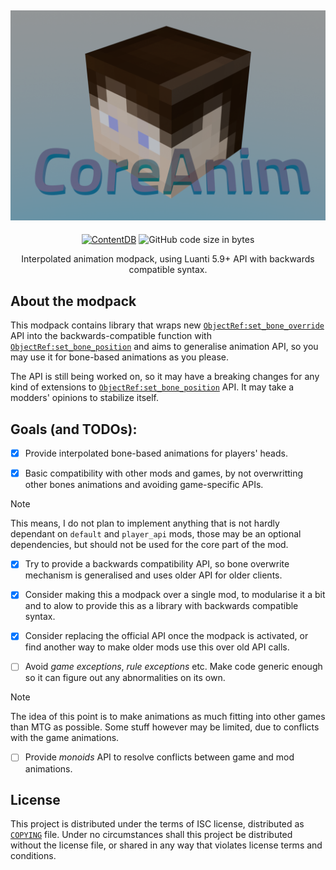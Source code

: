 <div align=center>

[![CoreAnim]](#https://github.com/SpacingBat3/MT-CoreApi)
---

[![ContentDB](https://content.luanti.org/packages/SpacingBat3/coreanim/shields/downloads/)](https://content.luanti.org/packages/SpacingBat3/coreanim/)
![GitHub code size in bytes](https://img.shields.io/github/languages/code-size/SpacingBat3/MT-CoreAnim?label=Code%20Size&color=%2322aa88)

Interpolated animation modpack, using Luanti 5.9+ API with backwards
compatible syntax.


</div>

## About the modpack

This modpack contains library that wraps new [`ObjectRef:set_bone_override`]
API into the backwards-compatible function with [`ObjectRef:set_bone_position`]
and aims to generalise animation API, so you may use it for bone-based
animations as you please.

The API is still being worked on, so it may have a breaking changes for any kind
of extensions to [`ObjectRef:set_bone_position`] API. It may take a modders'
opinions to stabilize itself.

## Goals (and TODOs):

- [X] Provide interpolated bone-based animations for players' heads.

- [X] Basic compatibility with other mods and games, by not overwritting
  other bones animations and avoiding game-specific APIs.

> [!NOTE]
> This means, I do not plan to implement anything that is
> not hardly dependant on `default` and `player_api` mods, those may
> be an optional dependencies, but should not be used for the core
> part of the mod.

- [X] Try to provide a backwards compatibility API, so bone overwrite
  mechanism is generalised and uses older API for older clients.

- [X] Consider making this a modpack over a single mod, to modularise
  it a bit and to alow to provide this as a library with backwards
  compatible syntax.

- [X] Consider replacing the official API once the modpack is
  activated, or find another way to make older mods use this over
  old API calls.

- [ ] Avoid *game exceptions*, *rule exceptions* etc. Make code generic
  enough so it can figure out any abnormalities on its own.

> [!NOTE]
> The idea of this point is to make animations as much fitting
> into other games than MTG as possible. Some stuff however may be limited,
> due to conflicts with the game animations.

- [ ] Provide *monoids* API to resolve conflicts between game and mod
  animations.
    
## License

This project is distributed under the terms of ISC license, distributed as
[`COPYING`] file. Under no circumstances shall this project be distributed
without the license file, or shared in any way that violates license terms and
conditions.

[CoreAnim]: ./screenshot.png
[`COPYING`]: ./COPYING
[`ObjectRef:set_bone_override`]: https://api.minetest.net/class-reference/#:~:text=set_bone_override(bone%2C%20override)
[`ObjectRef:set_bone_position`]: https://api.minetest.net/class-reference/#:~:text=set_bone_position(%5Bbone%2C%20position%2C%20rotation%5D)
